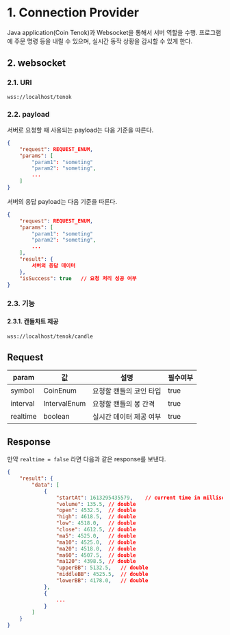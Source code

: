 # 1. Connection Provider

Java application(Coin Tenok)과 Websocket을 통해서 서버 역할을 수행. 프로그램에 주문 명령 등을 내릴 수 있으며,
실시간 동작 상황을 감시할 수 있게 한다.

## 2. websocket

### 2.1. URI

    wss://localhost/tenok

### 2.2. payload

서버로 요청할 때 사용되는 payload는 다음 기준을 따른다.

``` JSON
{
    "request": REQUEST_ENUM,
    "params": [
        "param1": "someting"
        "param2": "someting",
        ...
    ]
}
```

서버의 응답 payload는 다음 기준을 따른다.

``` JSON
{
    "request": REQUEST_ENUM,
    "params": [
        "param1": "someting"
        "param2": "someting",
        ...
    ],
    "result": {
        서버의 응답 데이터
    },
    "isSuccess": true   // 요청 처리 성공 여부
}
```

### 2.3. 기능

#### 2.3.1. 캔들차트 제공

    wss://localhost/tenok/candle

## Request

|param|값|설명|필수여부|
|----|----|----|----|
|symbol|CoinEnum|요청할 캔들의 코인 타입|true|
|interval|IntervalEnum|요청할 캔들의 봉 간격|true|
|realtime|boolean|실시간 데이터 제공 여부|true|

## Response

만약 <code>realtime = false</code> 라면 다음과 같은 response를 보낸다.
``` JSON
{
    "result": {
        "data": [
            {
                "startAt": 1613295435579,    // current time in milliseconds
                "volume": 135.5, // double
                "open": 4532.5,  // double
                "high": 4618.5,  // double
                "low": 4518.0,   // double
                "close": 4612.5, // double
                "ma5": 4525.0,   // double
                "ma10": 4525.0,  // double
                "ma20": 4518.0,  // double
                "ma60": 4507.5,  // double
                "ma120": 4398.5, // double
                "upperBB": 5132.5,   // double
                "middleBB": 4525.5,  // double
                "lowerBB": 4178.0,   // double
            },
            {
                ...
            }
        ]
    }
}
```

